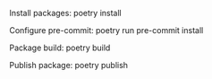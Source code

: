 Install packages:
poetry install

Configure pre-commit:
poetry run pre-commit install

Package build:
poetry build

Publish package:
poetry publish
